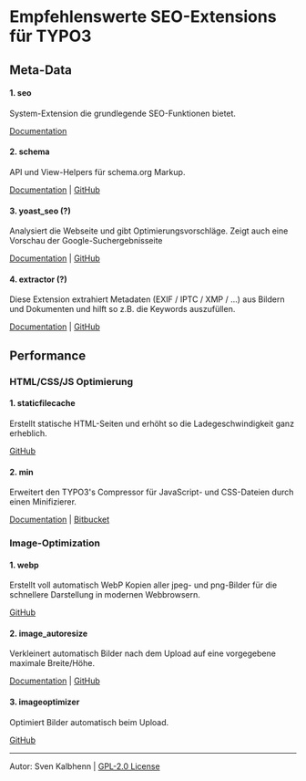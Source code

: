 # Empfehlenswerte SEO-Extensions für TYPO3

## Meta-Data

#### 1. seo

System-Extension die grundlegende SEO-Funktionen bietet.

[Documentation](https://docs.typo3.org/c/typo3/cms-seo/master/en-us/)

#### 2. schema

API und View-Helpers für schema.org Markup.

[Documentation](https://docs.typo3.org/p/brotkrueml/schema/1.11/en-us/) |
[GitHub](https://github.com/brotkrueml/schema)

#### 3. yoast_seo (?)

Analysiert die Webseite und gibt Optimierungsvorschläge.
Zeigt auch eine Vorschau der Google-Suchergebnisseite

[Documentation](https://docs.typo3.org/p/yoast-seo-for-typo3/yoast_seo/7.2/en-us/) |
[GitHub](https://github.com/Yoast/Yoast-SEO-for-TYPO3)

#### 4. extractor (?)

Diese Extension extrahiert Metadaten (EXIF / IPTC / XMP / ...) aus Bildern und Dokumenten und hilft so z.B. die Keywords auszufüllen.

[Documentation](https://docs.typo3.org/p/causal/extractor/2.1/en-us/) |
[GitHub](https://github.com/xperseguers/t3ext-extractor)

## Performance

### HTML/CSS/JS Optimierung

#### 1. staticfilecache

Erstellt statische HTML-Seiten und erhöht so die Ladegeschwindigkeit ganz erheblich.

[GitHub](https://github.com/lochmueller/staticfilecache#extstaticfilecache)

#### 2. min

Erweitert den TYPO3's Compressor für JavaScript- und CSS-Dateien durch einen Minifizierer.

[Documentation](https://docs.typo3.org/typo3cms/extensions/min/stable/) |
[Bitbucket](https://bitbucket.org/t--3/min/src/master/)


### Image-Optimization

#### 1. webp

Erstellt voll automatisch WebP Kopien aller jpeg- und png-Bilder für die
schnellere Darstellung in modernen Webbrowsern.

[GitHub](https://github.com/plan2net/webp)

#### 2. image_autoresize

Verkleinert automatisch Bilder nach dem Upload auf eine vorgegebene maximale Breite/Höhe.

[Documentation](https://docs.typo3.org/p/causal/image_autoresize/2.1/en-us/) |
[GitHub](https://github.com/xperseguers/t3ext-image_autoresize)

#### 3. imageoptimizer

Optimiert Bilder automatisch beim Upload.

[GitHub](https://github.com/christophlehmann/imageoptimizer)

***

Autor: Sven Kalbhenn | [GPL-2.0 License](../LICENSE)
